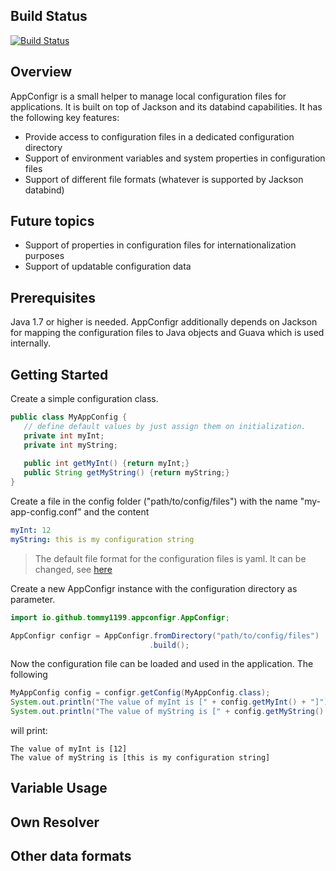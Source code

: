 ## Build Status

[![Build Status](https://travis-ci.org/Tommy1199/AppConfigr.svg?branch=master)](https://travis-ci.org/Tommy1199/AppConfigr)

## Overview

AppConfigr is a small helper to manage local configuration files for applications. It is built on top of Jackson and 
its databind capabilities. It has the following key features:

- Provide access to configuration files in a dedicated configuration directory
- Support of environment variables and system properties in configuration files
- Support of different file formats (whatever is supported by Jackson databind)

## Future topics
- Support of properties in configuration files for internationalization purposes
- Support of updatable configuration data

## Prerequisites

Java 1.7 or higher is needed. AppConfigr additionally depends on Jackson for mapping the configuration files to Java 
objects and Guava which is used internally.

## Getting Started

Create a simple configuration class.

```java
public class MyAppConfig {
   // define default values by just assign them on initialization.
   private int myInt;
   private int myString;
   
   public int getMyInt() {return myInt;}
   public String getMyString() {return myString;}
}
```

Create a file in the config folder ("path/to/config/files") with the name "my-app-config.conf" and the content

```yaml
myInt: 12
myString: this is my configuration string
```

> The default file format for the configuration files is yaml. It can be changed, see [here](#dataformats)


Create a new AppConfigr instance with the configuration directory as parameter.

```java
import io.github.tommy1199.appconfigr.AppConfigr;

AppConfigr configr = AppConfigr.fromDirectory("path/to/config/files")
                               .build();
```

Now the configuration file can be loaded and used in the application. The following

```java
MyAppConfig config = configr.getConfig(MyAppConfig.class);
System.out.println("The value of myInt is [" + config.getMyInt() + "]");
System.out.println("The value of myString is [" + config.getMyString() + "]");
```

will print:

```
The value of myInt is [12]
The value of myString is [this is my configuration string]
```

## Variable Usage

## Own Resolver

## Other data formats<a name="dataformats"></a>